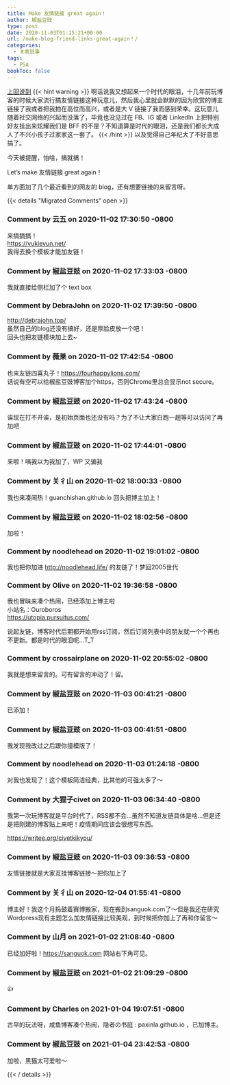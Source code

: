 ```yaml
---
title: Make 友情链接 great again！
author: 椒盐豆豉
type: post
date: 2020-11-03T01:15:21+00:00
url: /make-blog-friend-links-great-again！/
categories:
  - 关我屁事
tags:
  - PSA
bookToc: false
---
```

[上回说到](https://douchi.space/web/@mtfront/105130690488549010)
{{< hint warning >}}
啊话说我又想起来一个时代的眼泪，十几年前玩博客的时候大家流行搞友情链接这种玩意儿，然后我心里就会默默的因为欣赏的博主链接了我或者把我拍在高位而高兴，或者是大 V 链接了我而感到荣幸。这玩意儿随着社交网络的兴起而没落了，毕竟也没见过在 FB、IG 或者 LinkedIn 上把特别好友挂出来炫耀我们是 BFF 的不是？不知道算是时代的眼泪，还是我们都长大成人了不兴小孩子过家家这一套了。 
{{< /hint >}}
以及觉得自己年纪大了不好意思搞了。

今天被提醒，怕啥，搞就搞！

Let’s make 友情链接 great again！

单方面加了几个最近看到的网友的 blog，还有想要链接的来留言呀。



{{< details "Migrated Comments" open >}}

### Comment by 云五 on 2020-11-02 17:30:50 -0800
来搞搞搞！  
<a href="https://yukieyun.net/" rel="nofollow ugc">https://yukieyun.net/</a>  
我得去换个模板才能加友链！

### Comment by 椒盐豆豉 on 2020-11-02 17:33:03 -0800
我就直接给侧栏加了个 text box

### Comment by DebraJohn on 2020-11-02 17:39:50 -0800
<a href="http://debrajohn.top/" rel="nofollow ugc">http://debrajohn.top/</a>  
虽然自己的blog还没有搞好，还是厚脸皮放一个吧！  
回头也把友链模块加上去~

### Comment by 薇莱 on 2020-11-02 17:42:54 -0800
也来友链四喜丸子！https://fourhappylions.com/  
话说有空可以给椒盐豆豉博客加个https，否则Chrome里总会显示not secure。

### Comment by 椒盐豆豉 on 2020-11-02 17:43:24 -0800
诶现在打不开诶，是初始页面也还没有吗？为了不让大家白跑一趟等可以访问了再加吧

### Comment by 椒盐豆豉 on 2020-11-02 17:44:01 -0800
来啦！咦我以为我加了，WP 又骗我

### Comment by 关彳山 on 2020-11-02 18:00:33 -0800
我也来凑闹热！guanchishan.github.io 回头把博主加上！

### Comment by 椒盐豆豉 on 2020-11-02 18:02:56 -0800
加啦！

### Comment by noodlehead on 2020-11-02 19:01:02 -0800
我也把你加进 <a href="http://noodlehead.life/" rel="nofollow ugc">http://noodlehead.life/</a> 的友链了！梦回2005世代

### Comment by Olive on 2020-11-02 19:36:58 -0800
我也冒昧来凑个热闹，已经添加上博主啦  
小站名：Ouroboros  
<a href="https://utopia.pursuitus.com/" rel="nofollow ugc">https://utopia.pursuitus.com/</a>

说起友链，博客时代后期都开始用rss订阅，然后订阅列表中的朋友就一个个再也不更新。都是时代的眼泪呢…T_T

### Comment by crossairplane on 2020-11-02 20:55:02 -0800
我就是想来留言的。可有留言的冲动了！留。

### Comment by 椒盐豆豉 on 2020-11-03 00:41:21 -0800
已添加！

### Comment by 椒盐豆豉 on 2020-11-03 00:41:51 -0800
我发现我改过之后跟你撞模版了！

### Comment by noodlehead on 2020-11-03 01:24:18 -0800
对我也发现了！这个模板简洁经典，比其他的可强太多了～

### Comment by 大狸子civet on 2020-11-03 06:34:40 -0800
我第一次玩博客就是平台时代了，RSS都不会…虽然不知道友链具体是啥…但是还是把刚建的博客贴上来吧！疫情期间应该会很想写东西。

<a href="https://writee.org/civetkikyou/" rel="nofollow ugc">https://writee.org/civetkikyou/</a>

### Comment by 椒盐豆豉 on 2020-11-03 09:36:53 -0800
友情链接就是大家互挂博客链接～把你加上了

### Comment by 关彳山 on 2020-12-04 01:55:41 -0800
博主好！我这个月捣鼓着赛博搬家，现在搬到sanguok.com了～但是我还在研究Wordpress现有主题怎么加友情链接比较美观，到时候把你加上了再和你留言～

### Comment by 山月 on 2021-01-02 21:08:40 -0800
已经加好啦！https://sanguok.com 网站右下角可见。

### Comment by 椒盐豆豉 on 2021-01-02 21:09:29 -0800
👍

### Comment by Charles on 2021-01-04 19:07:51 -0800
古早的玩法呀，咸鱼博客凑个热闹，隐者の书庭 : paxinla.github.io ，已加博主。

### Comment by 椒盐豆豉 on 2021-01-04 23:42:53 -0800
加啦，黑猫太可爱啦～

{{< / details >}}